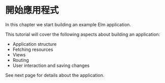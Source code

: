 # 開始應用程式

In this chapter we start building an example Elm application.

This tutorial will cover the following aspects about building an application:

- Application structure
- Fetching resources
- Views
- Routing
- User interaction and saving changes

See next page for details about the application.
